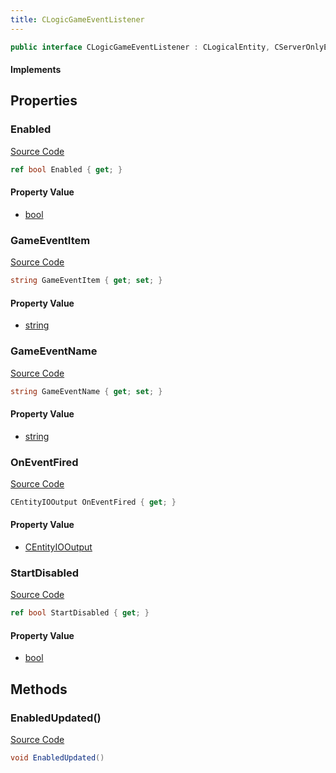 ```yaml
---
title: CLogicGameEventListener
---
```


```csharp
public interface CLogicGameEventListener : CLogicalEntity, CServerOnlyEntity, CBaseEntity, CEntityInstance, ISchemaClass<CEntityInstance>, ISchemaClass<CBaseEntity>, ISchemaClass<CServerOnlyEntity>, ISchemaClass<CLogicalEntity>, ISchemaClass<CLogicGameEventListener>, ISchemaField, ISchemaClass, INativeHandle
```

#### Implements

## Properties

### Enabled

[Source Code](https://github.com/swiftly-solution/swiftlys2/blob/main/managed/src/SwiftlyS2.Generated/Schemas/Interfaces/CLogicGameEventListener.cs#L23)

```csharp
ref bool Enabled { get; }
```

#### Property Value

- [bool](https://learn.microsoft.com/dotnet/api/system.boolean)

### GameEventItem

[Source Code](https://github.com/swiftly-solution/swiftlys2/blob/main/managed/src/SwiftlyS2.Generated/Schemas/Interfaces/CLogicGameEventListener.cs#L21)

```csharp
string GameEventItem { get; set; }
```

#### Property Value

- [string](https://learn.microsoft.com/dotnet/api/system.string)

### GameEventName

[Source Code](https://github.com/swiftly-solution/swiftlys2/blob/main/managed/src/SwiftlyS2.Generated/Schemas/Interfaces/CLogicGameEventListener.cs#L19)

```csharp
string GameEventName { get; set; }
```

#### Property Value

- [string](https://learn.microsoft.com/dotnet/api/system.string)

### OnEventFired

[Source Code](https://github.com/swiftly-solution/swiftlys2/blob/main/managed/src/SwiftlyS2.Generated/Schemas/Interfaces/CLogicGameEventListener.cs#L17)

```csharp
CEntityIOOutput OnEventFired { get; }
```

#### Property Value

- [CEntityIOOutput](/docs/api/shared/schemadefinitions/centityiooutput)

### StartDisabled

[Source Code](https://github.com/swiftly-solution/swiftlys2/blob/main/managed/src/SwiftlyS2.Generated/Schemas/Interfaces/CLogicGameEventListener.cs#L25)

```csharp
ref bool StartDisabled { get; }
```

#### Property Value

- [bool](https://learn.microsoft.com/dotnet/api/system.boolean)

## Methods

### EnabledUpdated()

[Source Code](https://github.com/swiftly-solution/swiftlys2/blob/main/managed/src/SwiftlyS2.Generated/Schemas/Interfaces/CLogicGameEventListener.cs#L27)

```csharp
void EnabledUpdated()
```

